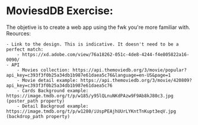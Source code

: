 # MoviesdDB Exercise:

The objetive is to create a web app using the fwk you're more familiar with. Reources:

    - Link to the design. This is indicative. It doesn't need to be a perfect match:
        - https://xd.adobe.com/view/76a18262-051c-4de8-4244-f4e805822a16-0090/
    - API 
        - Movies collection: https://api.themoviedb.org/3/movie/popular?api_key=c393f3f0b25a34db1b987e61daea5c76&language=en-US&page=1
        - Movie detail example: https://api.themoviedb.org/3/movie/420809?api_key=c393f3f0b25a34db1b987e61daea5c76
        - Cards Background example: https://image.tmdb.org/t/p/w185/y95lQLnuNKdPAzw9F9Ab8kJ80c3.jpg (poster_path property)
        - Detail Backgroud example: https://image.tmdb.org/t/p/w1280/iUspPEAjhUUrLYKntTnKupt3eqV.jpg (backdrop_path property)

    
